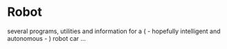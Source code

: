 # Robot
several programs, utilities and information for a ( - hopefully intelligent and autonomous - ) robot car ...
